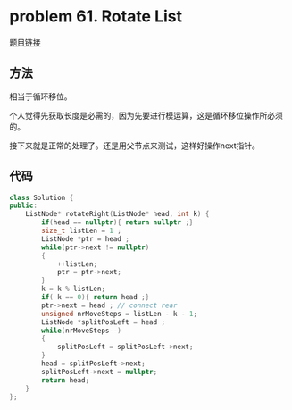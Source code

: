 # problem 61. Rotate List

[题目链接](https://leetcode.com/problems/rotate-list/)

## 方法

相当于循环移位。

个人觉得先获取长度是必需的，因为先要进行模运算，这是循环移位操作所必须的。

接下来就是正常的处理了。还是用父节点来测试，这样好操作next指针。

## 代码

```C++
class Solution {
public:
    ListNode* rotateRight(ListNode* head, int k) {
        if(head == nullptr){ return nullptr ;}
        size_t listLen = 1 ;
        ListNode *ptr = head ;
        while(ptr->next != nullptr)
        {
            ++listLen;
            ptr = ptr->next;
        }
        k = k % listLen;
        if( k == 0){ return head ;}
        ptr->next = head ; // connect rear
        unsigned nrMoveSteps = listLen - k - 1;
        ListNode *splitPosLeft = head ;
        while(nrMoveSteps--)
        {
            splitPosLeft = splitPosLeft->next;
        }
        head = splitPosLeft->next;
        splitPosLeft->next = nullptr; 
        return head;
    }
};
```